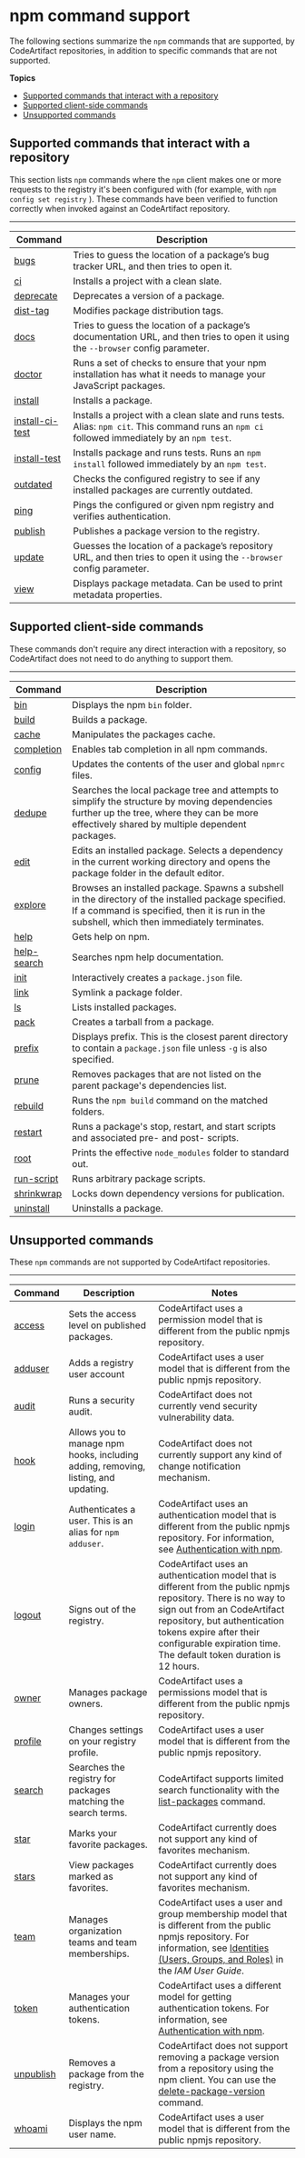 # npm command support<a name="npm-commands"></a>

The following sections summarize the `npm` commands that are supported, by CodeArtifact repositories, in addition to specific commands that are not supported\.

**Topics**
+ [Supported commands that interact with a repository](#supported-commands-that-interact-with-a-repository)
+ [Supported client\-side commands](#supported-client-side-commands)
+ [Unsupported commands](#unsupported-commands)

## Supported commands that interact with a repository<a name="supported-commands-that-interact-with-a-repository"></a>

This section lists `npm` commands where the `npm` client makes one or more requests to the registry it's been configured with \(for example, with `npm config set registry` \)\. These commands have been verified to function correctly when invoked against an CodeArtifact repository\.


****  

| Command | Description | 
| --- | --- | 
|   [bugs](https://docs.npmjs.com/cli/bugs)   |  Tries to guess the location of a package’s bug tracker URL, and then tries to open it\.  | 
|   [ci](https://docs.npmjs.com/cli/ci)   |  Installs a project with a clean slate\.  | 
|   [deprecate](https://docs.npmjs.com/cli/deprecate)   |  Deprecates a version of a package\.  | 
|   [dist\-tag](https://docs.npmjs.com/cli/dist-tag)   |  Modifies package distribution tags\.  | 
|   [docs](https://docs.npmjs.com/cli/docs)   |  Tries to guess the location of a package’s documentation URL, and then tries to open it using the `--browser` config parameter\.  | 
|   [doctor](https://docs.npmjs.com/cli/doctor)   |  Runs a set of checks to ensure that your npm installation has what it needs to manage your JavaScript packages\.  | 
|   [install](https://docs.npmjs.com/cli/install)   |  Installs a package\.  | 
|   [install\-ci\-test](https://docs.npmjs.com/cli/install-ci-test)   |  Installs a project with a clean slate and runs tests\. Alias: `npm cit`\. This command runs an `npm ci` followed immediately by an `npm test`\.  | 
|   [install\-test](https://docs.npmjs.com/cli/install-test)   |  Installs package and runs tests\. Runs an `npm install` followed immediately by an `npm test`\.  | 
|   [outdated](https://docs.npmjs.com/cli/outdated)   |  Checks the configured registry to see if any installed packages are currently outdated\.  | 
|   [ping](https://docs.npmjs.com/cli/ping)   |  Pings the configured or given npm registry and verifies authentication\.  | 
|   [publish](https://docs.npmjs.com/cli/publish)   |  Publishes a package version to the registry\.  | 
|   [update](https://docs.npmjs.com/cli/update)   |  Guesses the location of a package’s repository URL, and then tries to open it using the `--browser` config parameter\.  | 
|   [view](https://docs.npmjs.com/cli/view)   |  Displays package metadata\. Can be used to print metadata properties\.  | 

## Supported client\-side commands<a name="supported-client-side-commands"></a>

These commands don't require any direct interaction with a repository, so CodeArtifact does not need to do anything to support them\.


****  

| Command | Description | 
| --- | --- | 
|   [bin](https://docs.npmjs.com/cli/bin)   |  Displays the npm `bin` folder\.  | 
|   [build](https://docs.npmjs.com/cli/build)   |  Builds a package\.  | 
|   [cache](https://docs.npmjs.com/cli/cache)   |  Manipulates the packages cache\.  | 
|   [completion](https://docs.npmjs.com/cli/completion)   |  Enables tab completion in all npm commands\.  | 
|   [config](https://docs.npmjs.com/cli/config)   |  Updates the contents of the user and global `npmrc` files\.  | 
|   [dedupe](https://docs.npmjs.com/cli/dedupe)   |  Searches the local package tree and attempts to simplify the structure by moving dependencies further up the tree, where they can be more effectively shared by multiple dependent packages\.  | 
|   [edit](https://docs.npmjs.com/cli/edit)   |  Edits an installed package\. Selects a dependency in the current working directory and opens the package folder in the default editor\.  | 
|   [explore](https://docs.npmjs.com/cli/explore)   |  Browses an installed package\. Spawns a subshell in the directory of the installed package specified\. If a command is specified, then it is run in the subshell, which then immediately terminates\.  | 
|   [help](https://docs.npmjs.com/cli/help)   |  Gets help on npm\.  | 
|   [help\-search](https://docs.npmjs.com/cli/help-search)   |  Searches npm help documentation\.  | 
|   [init](https://docs.npmjs.com/cli/init)   |  Interactively creates a `package.json` file\.  | 
|   [link](https://docs.npmjs.com/cli/link)   |  Symlink a package folder\.  | 
|   [ls](https://docs.npmjs.com/cli/ls)   |  Lists installed packages\.  | 
|   [pack](https://docs.npmjs.com/cli/pack)   |  Creates a tarball from a package\.  | 
|   [prefix](https://docs.npmjs.com/cli/prefix)   |  Displays prefix\. This is the closest parent directory to contain a `package.json` file unless `-g` is also specified\.  | 
|   [prune](https://docs.npmjs.com/cli/prune)   |  Removes packages that are not listed on the parent package's dependencies list\.  | 
|   [rebuild](https://docs.npmjs.com/cli/rebuild)   |  Runs the `npm build` command on the matched folders\.  | 
|   [restart](https://docs.npmjs.com/cli/restart)   |  Runs a package's stop, restart, and start scripts and associated pre\- and post\- scripts\.  | 
|   [root](https://docs.npmjs.com/cli/root)   |  Prints the effective `node_modules` folder to standard out\.  | 
|   [run\-script](https://docs.npmjs.com/cli/run-script)   |  Runs arbitrary package scripts\.  | 
|   [shrinkwrap](https://docs.npmjs.com/cli/shrinkwrap)   |  Locks down dependency versions for publication\.  | 
|   [uninstall](https://docs.npmjs.com/cli/uninstall)   |  Uninstalls a package\.  | 

## Unsupported commands<a name="unsupported-commands"></a>

These `npm` commands are not supported by CodeArtifact repositories\.


****  

| Command | Description | Notes | 
| --- | --- | --- | 
|   [access](https://docs.npmjs.com/cli/access)   |  Sets the access level on published packages\.  |  CodeArtifact uses a permission model that is different from the public npmjs repository\.  | 
|   [adduser](https://docs.npmjs.com/cli/adduser)   |  Adds a registry user account  |  CodeArtifact uses a user model that is different from the public npmjs repository\.  | 
|   [audit](https://docs.npmjs.com/cli/audit)   |  Runs a security audit\.  |  CodeArtifact does not currently vend security vulnerability data\.  | 
|   [hook](https://docs.npmjs.com/cli/hook)   |  Allows you to manage npm hooks, including adding, removing, listing, and updating\.  |  CodeArtifact does not currently support any kind of change notification mechanism\.  | 
|   [login](https://docs.npmjs.com/cli-commands/adduser.html)   |  Authenticates a user\. This is an alias for `npm adduser`\.   |  CodeArtifact uses an authentication model that is different from the public npmjs repository\. For information, see [Authentication with npm](npm-auth.md)\.  | 
|   [logout](https://docs.npmjs.com/cli/logout)   |  Signs out of the registry\.  |  CodeArtifact uses an authentication model that is different from the public npmjs repository\. There is no way to sign out from an CodeArtifact repository, but authentication tokens expire after their configurable expiration time\. The default token duration is 12 hours\.   | 
|   [owner](https://docs.npmjs.com/cli/owner)   |  Manages package owners\.  |  CodeArtifact uses a permissions model that is different from the public npmjs repository\.  | 
|   [profile](https://docs.npmjs.com/cli/profile)   |  Changes settings on your registry profile\.  |  CodeArtifact uses a user model that is different from the public npmjs repository\.  | 
|   [search](https://docs.npmjs.com/cli/search)   |  Searches the registry for packages matching the search terms\.  |  CodeArtifact supports limited search functionality with the [list\-packages](list-packages.md) command\.  | 
|   [star](https://docs.npmjs.com/cli/star)   |  Marks your favorite packages\.  |  CodeArtifact currently does not support any kind of favorites mechanism\.  | 
|   [stars](https://docs.npmjs.com/cli/stars)   |  View packages marked as favorites\.  |  CodeArtifact currently does not support any kind of favorites mechanism\.  | 
|   [team](https://docs.npmjs.com/cli/team)   |  Manages organization teams and team memberships\.  |  CodeArtifact uses a user and group membership model that is different from the public npmjs repository\. For information, see [Identities \(Users, Groups, and Roles\)](https://docs.aws.amazon.com/IAM/latest/UserGuide/id.html) in the *IAM User Guide*\.  | 
|   [token](https://docs.npmjs.com/cli/token)   |  Manages your authentication tokens\.  |  CodeArtifact uses a different model for getting authentication tokens\. For information, see [Authentication with npm](npm-auth.md)\.  | 
|   [unpublish](https://docs.npmjs.com/cli/unpublish)   |  Removes a package from the registry\.  |  CodeArtifact does not support removing a package version from a repository using the npm client\. You can use the [delete\-package\-version](delete-package.md) command\.  | 
|   [whoami](https://docs.npmjs.com/cli/whoami)   |  Displays the npm user name\.  |  CodeArtifact uses a user model that is different from the public npmjs repository\.  | 
